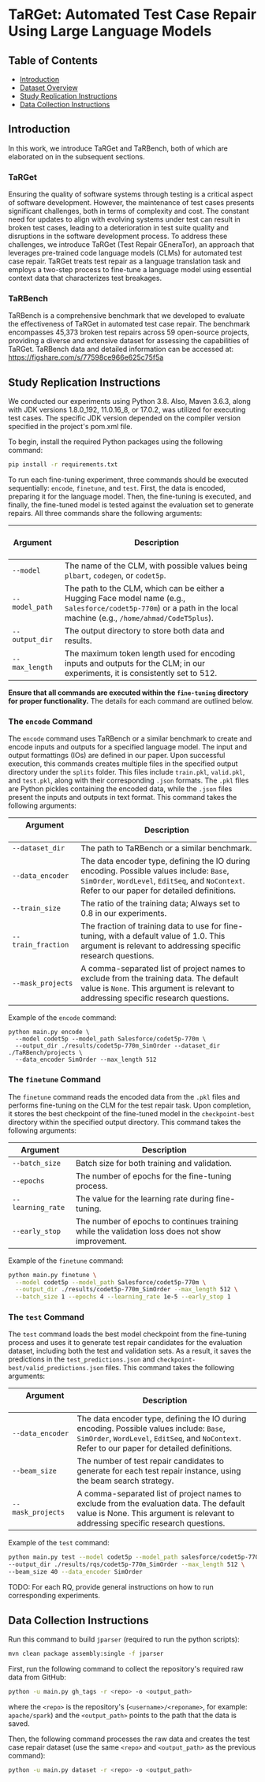 # TaRGet: Automated Test Case Repair Using Large Language Models


## Table of Contents
- [Introduction](#introduction)
- [Dataset Overview](#dataset-overview)
- [Study Replication Instructions](#study-replication-instructions)
- [Data Collection Instructions](#data-collection-instructions)

## Introduction
In this work, we introduce TaRGet and TaRBench, both of which are elaborated on in the subsequent sections.

### TaRGet
Ensuring the quality of software systems through testing is a critical aspect of software development. However, the maintenance of test cases presents significant challenges, both in terms of complexity and cost. The constant need for updates to align with evolving systems under test can result in broken test cases, leading to a deterioration in test suite quality and disruptions in the software development process. To address these challenges, we introduce TaRGet (Test Repair GEneraTor), an approach that leverages pre-trained code language models (CLMs) for automated test case repair. TaRGet treats test repair as a language translation task and employs a two-step process to fine-tune a language model using essential context data that characterizes test breakages.

<!-- ### Publication
TODO: Add once published -->


### TaRBench
TaRBench is a comprehensive benchmark that we developed to evaluate the effectiveness of TaRGet in automated test case repair. The benchmark encompasses 45,373 broken test repairs across 59 open-source projects, providing a diverse and extensive dataset for assessing the capabilities of TaRGet. TaRBench data and detailed information can be accessed at: https://figshare.com/s/77598ce966e625c75f5a


## Study Replication Instructions

We conducted our experiments using Python 3.8. Also, Maven 3.6.3, along with JDK versions 1.8.0_192, 11.0.16_8, or 17.0.2, was utilized for executing test cases. The specific JDK version depended on the compiler version specified in the project's pom.xml file.

To begin, install the required Python packages using the following command:
```bash
pip install -r requirements.txt
```

To run each fine-tuning experiment, three commands should be executed sequentially: `encode`, `finetune`, and `test`. First, the data is encoded, preparing it for the language model. Then, the fine-tuning is executed, and finally, the fine-tuned model is tested against the evaluation set to generate repairs. All three commands share the following arguments:

&nbsp; &nbsp; Argument &nbsp; &nbsp; &nbsp; &nbsp; | Description &nbsp;
--- | ---
`--model`      | The name of the CLM, with possible values being `plbart`, `codegen`, or `codet5p`.
`--model_path` | The path to the CLM, which can be either a Hugging Face model name (e.g., `Salesforce/codet5p-770m`) or a path in the local machine (e.g., `/home/ahmad/CodeT5plus`).
`--output_dir` | The output directory to store both data and results.
`--max_length` | The maximum token length used for encoding inputs and outputs for the CLM; in our experiments, it is consistently set to 512.

**Ensure that all commands are executed within the `fine-tuning` directory for proper functionality.** The details for each command are outlined below.

### The `encode` Command
The `encode` command uses TaRBench or a similar benchmark to create and encode inputs and outputs for a specified language model. The input and output formattings (IOs) are defined in our paper. Upon successful execution, this commands creates multiple files in the specified output directory under the `splits` folder. This files include `train.pkl`, `valid.pkl`, and `test.pkl`, along with their corresponding `.json` formats. The `.pkl` files are Python pickles containing the encoded data, while the `.json` files present the inputs and outputs in text format. This command takes the following arguments:

&nbsp; &nbsp; &nbsp; Argument &nbsp; &nbsp; &nbsp; &nbsp; &nbsp; &nbsp; | Description
--- | ---
`--dataset_dir` | The path to TaRBench or a similar benchmark.
`--data_encoder` | The data encoder type, defining the IO during encoding. Possible values include: `Base`, `SimOrder`, `WordLevel`, `EditSeq`, and `NoContext`. Refer to our paper for detailed definitions.
`--train_size` | The ratio of the training data; Always set to 0.8 in our experiments.
`--train_fraction` | The fraction of training data to use for fine-tuning, with a default value of 1.0. This argument is relevant to addressing specific research questions.
`--mask_projects` | A comma-separated list of project names to exclude from the training data. The default value is `None`. This argument is relevant to addressing specific research questions.

Example of the `encode` command:
```consle
python main.py encode \
  --model codet5p --model_path Salesforce/codet5p-770m \
  --output_dir ./results/codet5p-770m_SimOrder --dataset_dir ./TaRBench/projects \
  --data_encoder SimOrder --max_length 512
```

### The `finetune` Command
The `finetune` command reads the encoded data from the `.pkl` files and performs fine-tuning on the CLM for the test repair task. Upon completion, it stores the best checkpoint of the fine-tuned model in the `checkpoint-best` directory within the specified output directory. This command takes the following arguments:

Argument | Description
--- | ---
`--batch_size` | Batch size for both training and validation.
`--epochs` | The number of epochs for the fine-tuning process.
`--learning_rate` | The value for the learning rate during fine-tuning.
`--early_stop` | The number of epochs to continues training while the validation loss does not show improvement.

Example of the `finetune` command:
```bash
python main.py finetune \
  --model codet5p --model_path Salesforce/codet5p-770m \
  --output_dir ./results/codet5p-770m_SimOrder --max_length 512 \
  --batch_size 1 --epochs 4 --learning_rate 1e-5 --early_stop 1
```

### The `test` Command
The `test` command loads the best model checkpoint from the fine-tuning process and uses it to generate test repair candidates for the evaluation dataset, including both the test and validation sets. As a result, it saves the predictions in the `test_predictions.json` and `checkpoint-best/valid_predictions.json` files. This command takes the following arguments:

&nbsp; &nbsp; &nbsp; Argument &nbsp; &nbsp; &nbsp; &nbsp; &nbsp; | Description
--- | ---
`--data_encoder` | The data encoder type, defining the IO during encoding. Possible values include: `Base`, `SimOrder`, `WordLevel`, `EditSeq`, and `NoContext`. Refer to our paper for detailed definitions.
`--beam_size` | The number of test repair candidates to generate for each test repair instance, using the beam search strategy.
`--mask_projects` | A comma-separated list of project names to exclude from the evaluation data. The default value is None. This argument is relevant to addressing specific research questions.

Example of the `test` command:
```bash
python main.py test --model codet5p --model_path salesforce/codet5p-770m \
--output_dir ./results/rqs/codet5p-770m_SimOrder --max_length 512 \
--beam_size 40 --data_encoder SimOrder
```

TODO: For each RQ, provide general instructions on how to run corresponding experiments.


## Data Collection Instructions
Run this command to build `jparser` (required to run the python scripts):
```bash
mvn clean package assembly:single -f jparser
```

First, run the following command to collect the repository's required raw data from GitHub:
```bash
python -u main.py gh_tags -r <repo> -o <output_path>
```
where the `<repo>` is the repository's (`<username>/<reponame>`, for example: `apache/spark`) and the `<output_path>` points to the path that the data is saved.

Then, the following command processes the raw data and creates the test case repair dataset (use the same `<repo>` and `<output_path>` as the previous command):
```bash
python -u main.py dataset -r <repo> -o <output_path>
```